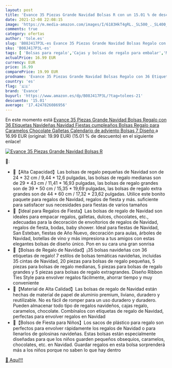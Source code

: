 ```yaml
---
layout: post
title: 'Evance 35 Piezas Grande Navidad Bolsas R con un 15.01 % de descuento'
date: 2021-12-08 22:08:15
image: 'https://m.media-amazon.com/images/I/6183HkT4gRL._SL500_._SL400_.jpg'
comments: true
category: ofertas
author: 'tole.es'
slug: 'B08J417P3L-es Evance 35 Piezas Grande Navidad Bolsas Regalo con 36...'
sku: 'B08J417P3L-es'
tags: [ 'Bolsas para regalo','Cajas y bolsas de regalo para embalar','Material de embalaje','Oficina y papelería','Sobres y suministros para el correo','adviento','evance','navidad', ]
actualPrice: 16.99 EUR
currency: EUR
price: 16.99
comparePrice: 19.99 EUR
prodname: 'Evance 35 Piezas Grande Navidad Bolsas Regalo con 36 Etiquetas Navideñas  Navidad Fiestas cumpleaños Bolsas Regalo para Caramelos  Chocolate  Galletas  Calendario de adviento  Bolsas  7 Diseño '
country: 'es'
flag: '🇪🇸'
brand: 'Evance'
buyurl: 'https://www.amazon.es/dp/B08J417P3L/?tag=tolees-21'
descuento: '15.01'
average: '17.4247826086956'
---
```


En este momento está [Evance 35 Piezas Grande Navidad Bolsas Regalo con 36 Etiquetas Navideñas  Navidad Fiestas cumpleaños Bolsas Regalo para Caramelos  Chocolate  Galletas  Calendario de adviento  Bolsas  7 Diseño ](https://www.amazon.es/dp/B08J417P3L/?tag=tolees-21) a 16.99 EUR (original: 19.99 EUR) (15.01 %  de descuento) en el siguiente enlace!

[![Evance 35 Piezas Grande Navidad Bolsas R](https://m.media-amazon.com/images/I/6183HkT4gRL._SL500_._SL400_.jpg)](https://www.amazon.es/dp/B08J417P3L/?tag=tolees-21)

🔎:

- 🎅【Alta Capacidad】Las bolsas de regalo pequeñas de Navidad son de 24 * 32 cm / 9,44 * 12,6 pulgadas, las bolsas de regalo medianas son de 29 * 43 cm / 11,41 * 16,93 pulgadas, las bolsas de regalo grandes son de 39 * 50 cm / 15,35 * 19,69 pulgadas, las bolsas de regalo extra grandes son de 44 * 60 cm / 17,32 * 23,62 pulgadas. Utilice este bonito paquete para regalos de Navidad, regalos de fiesta y más. suficiente para satisfacer sus necesidades para fiestas de varios tamaños
- 🎅【Ideal para Regalos de Fiesta】Las bolsas de regalo de Navidad son ideales para empacar regalos, galletas, dulces, chocolates, etc., adecuadas para la decoración de envoltorios de regalos de Navidad, regalos de fiesta, bodas, baby shower. Ideal para fiestas de Navidad, San Esteban, fiestas de Año Nuevo, decoración para aulas, árboles de Navidad, botellas de vino y más impresiona a tus amigos con estas elegantes bolsas de diseño único. Pon en su cara una gran sonrisa
- 🎅【Bolsas de Regalo de Navidad】¡35 bolsas navideñas con 36 etiquetas de regalo! 7 estilos de bolsas temáticas navideñas, incluidas 35 cintas de Navidad, 20 piezas para bolsas de regalo pequeñas, 5 piezas para bolsas de regalo medianas, 5 piezas para bolsas de regalo grandes y 5 piezas para bolsas de regalo extragrandes. Diseño Ribbon Ties Style para envolver regalos fácilmente, ahorrar tiempo y muy conveniente
- 🎅【Material de Alta Calidad】Las bolsas de regalo de Navidad están hechas de material de papel de aluminio premium, liviano, duradero y reutilizable. No es fácil de romper para un uso duradero y duradero. Pueden almacenar todo tipo de regalos navideños, cajas regalo, caramelos, chocolate. Combínalos con etiquetas de regalo de Navidad, perfectas para envolver regalos en Navidad
- 🎅【Bolsos de Fiesta para Niños】Los sacos de plástico para regalo son perfectos para envolver rápidamente los regalos de Navidad o para llenarlos de golosinas navideñas. Estas bolsas están especialmente diseñadas para que los niños guarden pequeños obsequios, caramelos, chocolates, etc. en Navidad. Guardar regalos en esta bolsa sorprenderá más a los niños porque no saben lo que hay dentro

[🛒 Aquí!!!](https://www.amazon.es/dp/B08J417P3L/?tag=tolees-21)
